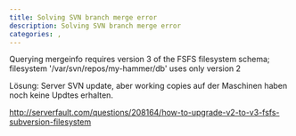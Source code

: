 ```yaml
---
title: Solving SVN branch merge error
description: Solving SVN branch merge error
categories: ,
---
```


Querying mergeinfo requires version 3 of the FSFS filesystem schema; filesystem '/var/svn/repos/my-hammer/db' uses only version 2



Lösung: Server SVN update, aber working copies auf der Maschinen haben noch keine Updtes erhalten.



http://serverfault.com/questions/208164/how-to-upgrade-v2-to-v3-fsfs-subversion-filesystem
